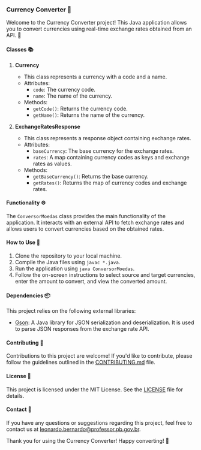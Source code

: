 ### Currency Converter 💱

Welcome to the Currency Converter project! This Java application allows you to convert currencies using real-time exchange rates obtained from an API. 🔄

#### Classes 📚

1. **Currency**

   - This class represents a currency with a code and a name.
   - Attributes:
     - `code`: The currency code.
     - `name`: The name of the currency.
   - Methods:
     - `getCode()`: Returns the currency code.
     - `getName()`: Returns the name of the currency.

2. **ExchangeRatesResponse**

   - This class represents a response object containing exchange rates.
   - Attributes:
     - `baseCurrency`: The base currency for the exchange rates.
     - `rates`: A map containing currency codes as keys and exchange rates as values.
   - Methods:
     - `getBaseCurrency()`: Returns the base currency.
     - `getRates()`: Returns the map of currency codes and exchange rates.

#### Functionality ⚙️

The `ConversorMoedas` class provides the main functionality of the application. It interacts with an external API to fetch exchange rates and allows users to convert currencies based on the obtained rates.

#### How to Use 🚀

1. Clone the repository to your local machine.
2. Compile the Java files using `javac *.java`.
3. Run the application using `java ConversorMoedas`.
4. Follow the on-screen instructions to select source and target currencies, enter the amount to convert, and view the converted amount.

#### Dependencies 📦

This project relies on the following external libraries:

- [Gson](https://github.com/google/gson): A Java library for JSON serialization and deserialization. It is used to parse JSON responses from the exchange rate API.

#### Contributing 🤝

Contributions to this project are welcome! If you'd like to contribute, please follow the guidelines outlined in the [CONTRIBUTING.md](CONTRIBUTING.md) file.

#### License 📜

This project is licensed under the MIT License. See the [LICENSE](LICENSE) file for details.

#### Contact 📧

If you have any questions or suggestions regarding this project, feel free to contact us at [leonardo.bernardo@professor.pb.gov.br](mailto:leonardo.bernardo@professor.pb.gov.br).

Thank you for using the Currency Converter! Happy converting! 🎉
